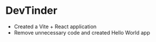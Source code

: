 # DevTinder

- Created a Vite + React application
- Remove unnecessary code and created Hello World app
